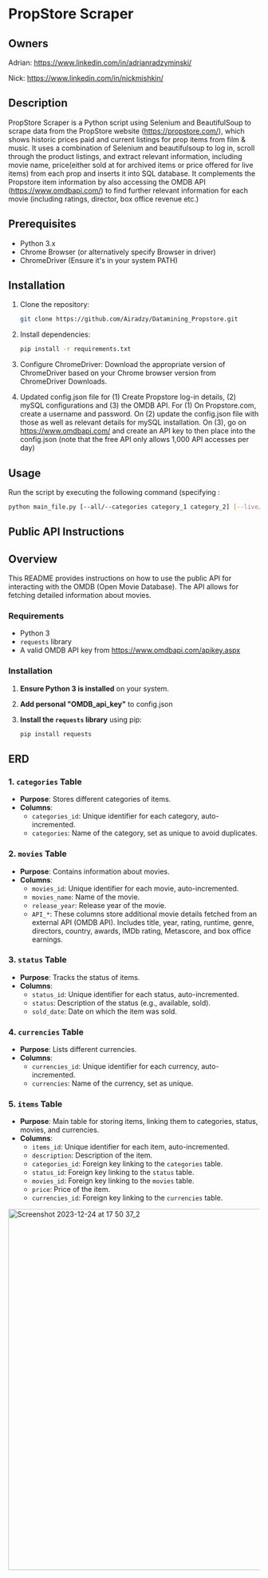 # PropStore Scraper

## Owners
Adrian: https://www.linkedin.com/in/adrianradzyminski/

Nick: https://www.linkedin.com/in/nickmishkin/

## Description
PropStore Scraper is a Python script using Selenium and BeautifulSoup to scrape data from the PropStore website (https://propstore.com/), which shows historic prices paid and current listings for prop items from film & music. It uses a combination of Selenium and beautifulsoup to log in, scroll through the product listings, 
and extract relevant information, including movie name, price(either sold at for archived items or price offered for live items) from each prop and inserts it into SQL database. It complements the Propstore item information by also accessing the OMDB API (https://www.omdbapi.com/) to find further relevant information for each movie (including ratings, director, box office revenue etc.)

## Prerequisites
- Python 3.x
- Chrome Browser (or alternatively specify Browser in driver)
- ChromeDriver (Ensure it's in your system PATH)

## Installation
1. Clone the repository:
   ```bash
   git clone https://github.com/Airadzy/Datamining_Propstore.git
   
2. Install dependencies:

   ```bash 
   pip install -r requirements.txt

3. Configure ChromeDriver:
Download the appropriate version of ChromeDriver based on your Chrome browser version from ChromeDriver Downloads.

4. Updated config.json file for (1) Create Propstore log-in details, (2) mySQL configurations and (3) the OMDB API.
For (1) On Propstore.com, create a username and password. On (2) update the config.json file with those as well as relevant details for mySQL installation. On (3), go on https://www.omdbapi.com/ and create an API key to then place into the config.json (note that the free API only allows 1,000 API accesses per day)

## Usage
Run the script by executing the following command (specifying :
   
   ```bash 
   python main_file.py [--all/--categories category_1 category_2] [--live/--sold]
   ```

## Public API Instructions

## Overview
This README provides instructions on how to use the public API for interacting with the OMDB (Open Movie Database). The API allows for fetching detailed information about movies.

### Requirements
- Python 3
- `requests` library
- A valid OMDB API key from https://www.omdbapi.com/apikey.aspx

### Installation
1. **Ensure Python 3 is installed** on your system.
2. **Add personal "OMDB_api_key"** to config.json
3. **Install the `requests` library** using pip:
   
   ```bash
   pip install requests
   ```
   
## ERD

### 1. `categories` Table
- **Purpose**: Stores different categories of items.
- **Columns**:
  - `categories_id`: Unique identifier for each category, auto-incremented.
  - `categories`: Name of the category, set as unique to avoid duplicates.

### 2. `movies` Table
- **Purpose**: Contains information about movies.
- **Columns**:
  - `movies_id`: Unique identifier for each movie, auto-incremented.
  - `movies_name`: Name of the movie.
  - `release_year`: Release year of the movie.
  - `API_*`: These columns store additional movie details fetched from an external API (OMDB API). Includes title, year, rating, runtime, genre, directors, country, awards, IMDb rating, Metascore, and box office earnings.

### 3. `status` Table
- **Purpose**: Tracks the status of items.
- **Columns**:
  - `status_id`: Unique identifier for each status, auto-incremented.
  - `status`: Description of the status (e.g., available, sold).
  - `sold_date`: Date on which the item was sold.

### 4. `currencies` Table
- **Purpose**: Lists different currencies.
- **Columns**:
  - `currencies_id`: Unique identifier for each currency, auto-incremented.
  - `currencies`: Name of the currency, set as unique.

### 5. `items` Table
- **Purpose**: Main table for storing items, linking them to categories, status, movies, and currencies.
- **Columns**:
  - `items_id`: Unique identifier for each item, auto-incremented.
  - `description`: Description of the item.
  - `categories_id`: Foreign key linking to the `categories` table.
  - `status_id`: Foreign key linking to the `status` table.
  - `movies_id`: Foreign key linking to the `movies` table.
  - `price`: Price of the item.
  - `currencies_id`: Foreign key linking to the `currencies` table.

<img width="723" alt="Screenshot 2023-12-24 at 17 50 37_2" src="https://github.com/Airadzy/Datamining_Propstore/assets/114605683/0ec71310-f6c0-4723-bb55-d322060c2f13">



